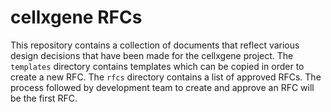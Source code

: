 # cellxgene RFCs

This repository contains a collection of documents that reflect various design decisions that have been made for the cellxgene project. The `templates` directory contains templates which can be copied in order to create a new RFC. The `rfcs` directory contains a list of approved RFCs. The process followed by development team to create and approve an RFC will be the first RFC. 

